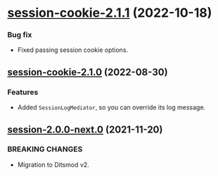 <a name="session-cookie-2.1.1"></a>
# [session-cookie-2.1.1](https://github.com/ditsmod/ditsmod/releases/tag/session-cookie-2.1.1) (2022-10-18)

### Bug fix

- Fixed passing session cookie options.

<a name="session-cookie-2.1.0"></a>
## [session-cookie-2.1.0](https://github.com/ditsmod/ditsmod/releases/tag/session-cookie-2.1.0) (2022-08-30)

### Features

- Added `SessionLogMediator`, so you can override its log message.

<a name="session-2.0.0-next.0"></a>
## [session-2.0.0-next.0](https://github.com/ditsmod/ditsmod/releases/tag/session-2.0.0-next.0) (2021-11-20)

### BREAKING CHANGES

- Migration to Ditsmod v2.

